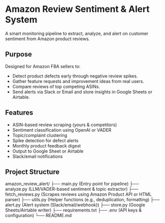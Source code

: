 #  Amazon Review Sentiment & Alert System

A smart monitoring pipeline to extract, analyze, and alert on customer sentiment from Amazon product reviews.


## Purpose

Designed for Amazon FBA sellers to:

- Detect product defects early through negative review spikes.
- Gather feature requests and improvement ideas from real users.
- Compare reviews of top competing ASINs.
- Send alerts via Slack or Email and store insights in Google Sheets or Airtable.


## Features

- ASIN-based review scraping (yours & competitors)
- Sentiment classification using OpenAI or VADER
- Topic/complaint clustering
- Spike detection for defect alerts
- Monthly product feedback digest
- Output to Google Sheet or Airtable
- Slack/email notifications


## Project Structure

amazon_review_alert/
├── main.py                (Entry point for pipeline)
├── analyze.py             (LLM/VADER-based sentiment & topic extractor)
├── fetch_reviews.py       (Scrapes reviews using Amazon Product API or HTML parser)
├── utils.py               (Helper functions (e.g., deduplication, formatting)
├── alert.py               (Alert system (Slack/email/webhook))
├── store.py               (Google Sheets/Airtable writer)
├── requirements.txt
├── .env                   (API keys & configuration)
└── README.md

